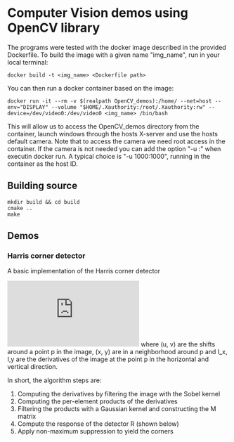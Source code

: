 # Computer Vision demos using OpenCV library

The programs were tested with the docker image described in the provided Dockerfile. To build the image with a given name "img_name", run in your local terminal:
```
docker build -t <img_name> <Dockerfile path>
```
You can then run a docker container based on the image:
```
docker run -it --rm -v $(realpath OpenCV_demos):/home/ --net=host --env="DISPLAY" --volume "$HOME/.Xauthority:/root/.Xauthority:rw" --device=/dev/video0:/dev/video0 <img_name> /bin/bash
```
This will allow us to access the OpenCV_demos directory from the container, launch windows through the hosts X-server and use the hosts default camera.
Note that to access the camera we need root access in the container. If the camera is not needed you can add the option "-u <host uid>:<mapped uid>" when executin docker run. A typical choice is "-u 1000:1000", running in the container as the host ID.

## Building source
```
mkdir build && cd build
cmake ..
make
```

## Demos

### Harris corner detector 
A basic implementation of the Harris corner detector

![equation](https://latex.codecogs.com/gif.latex?%5Cbegin%7Balign*%7D%20E%28u%2C%20v%29%20%26%3D%20%5Csum_%7B%28x%2C%20y%29%7D%20w%28x%2C%20y%29%20%5Ccdot%20%5Cleft%5B%20I%28x&plus;u%2C%20y&plus;v%29%20-%20I%28x%2Cy%29%20%5Cright%20%5D%5E2%20%5C%5C%20%26%3D%20%5Csum_%7B%28x%2C%20y%29%7D%20w%28x%2C%20y%29%20%5Ccdot%20%5Cleft%28%20uI_x%20-%20vI_y%20%5Cright%20%29%5E2%20%5C%5C%20%26%3D%20%5Csum_%7B%28x%2Cy%29%7D%20w%28x%2C%20y%29%20%5Cbegin%7Bbmatrix%7D%20u%26v%20%5Cend%7Bbmatrix%7D%20%5Cbegin%7Bbmatrix%7D%20I_x%5E2%20%26%20I_%7Bxy%7D%20%5C%5C%20I_%7Bxy%7D%20%26%20I_y%5E2%20%5Cend%7Bbmatrix%7D%20%5Cbegin%7Bbmatrix%7D%20u%20%5C%5C%20v%20%5Cend%7Bbmatrix%7D%20%5C%5C%20%26%3D%20%5Cbegin%7Bbmatrix%7D%20u%26v%20%5Cend%7Bbmatrix%7D%20%5Cbegin%7Bbmatrix%7D%20%5Csum_%7B%28x%2Cy%29%7D%20w%28x%2Cy%29I_x%5E2%20%26%20%5Csum_%7B%28x%2Cy%29%7D%20w%28x%2Cy%29I_%7Bxy%7D%20%5C%5C%20%5Csum_%7B%28x%2Cy%29%7D%20w%28x%2Cy%29I_%7Bxy%7D%20%26%20%5Csum_%7B%28x%2Cy%29%7D%20w%28x%2Cy%29I_%7By%5E2%7D%5Cend%7Bbmatrix%7D%20%5Cbegin%7Bbmatrix%7D%20u%20%5C%5C%20v%20%5Cend%7Bbmatrix%7D%20%5C%5C%20%26%3D%20%5Cbegin%7Bbmatrix%7D%20u%26v%20%5Cend%7Bbmatrix%7D%20M%20%5Cbegin%7Bbmatrix%7D%20u%20%5C%5C%20v%20%5Cend%7Bbmatrix%7D%20%5Cend%7Balign*%7D)
where (u, v) are the shifts around a point p in the image, (x, y) are in a neighborhood around p and I_x, I,y are the derivatives of the image at the point p in the horizontal and vertical direction.

In short, the algorithm steps are:
1. Computing the derivatives by filtering the image with the Sobel kernel
2. Computing the per-element products of the derivatives
3. Filtering the products with a Gaussian kernel and constructing the M matrix
4. Compute the response of the detector R (shown below)
5. Apply non-maximum suppression to yield the corners
